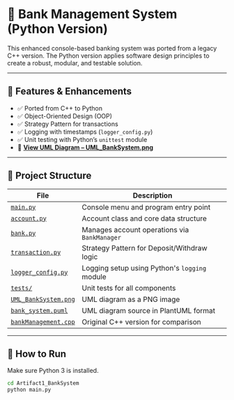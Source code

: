 # 🏦 Bank Management System (Python Version)

This enhanced console-based banking system was ported from a legacy C++ version. The Python version applies software design principles to create a robust, modular, and testable solution.

---

## 🔧 Features & Enhancements

- ✅ Ported from C++ to Python
- ✅ Object-Oriented Design (OOP)
- ✅ Strategy Pattern for transactions
- ✅ Logging with timestamps (`logger_config.py`)
- ✅ Unit testing with Python’s `unittest` module
- 📸 **[View UML Diagram – UML_BankSystem.png](https://1drv.ms/i/c/c7d4b73524dc22bd/ESyulRAVMglHuN1czhHy1D0BxyHNbVTyrbY4onP0ZL-BQw?e=WQHjqu)**

---

## 📂 Project Structure

| File | Description |
|------|-------------|
| [`main.py`](./main.py) | Console menu and program entry point |
| [`account.py`](./account.py) | Account class and core data structure |
| [`bank.py`](./bank.py) | Manages account operations via `BankManager` |
| [`transaction.py`](./transaction.py) | Strategy Pattern for Deposit/Withdraw logic |
| [`logger_config.py`](./logger_config.py) | Logging setup using Python's `logging` module |
| [`tests/`](./tests/) | Unit tests for all components |
| [`UML_BankSystem.png`](./UML_BankSystem.png) | UML diagram as a PNG image |
| [`bank_system.puml`](./bank_system.puml) | UML diagram source in PlantUML format |
| [`bankManagement.cpp`](./bankManagement.cpp) | Original C++ version for comparison |

---

## 🚀 How to Run

Make sure Python 3 is installed.

```bash
cd Artifact1_BankSystem
python main.py
```
